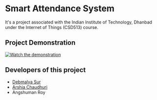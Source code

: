 # Smart Attendance System
It's a project associated with the Indian Institute of Technology, Dhanbad under the Internet of Things (CSD513) course.
## Project Demonstration
[![Watch the demonstration](https://i.ibb.co/FJjrKfT/Iot-project.png)](https://drive.google.com/file/d/16SAtBWvhHuKaiv1ej5K8G1f46nVYTa-u/view?usp=sharing)
## Developers of this project
- [Debmalya Sur](https://github.com/surdebmalya)
- [Arshia Chaudhuri](https://github.com/Arshia-Chaudhuri)
- Angshuman Roy